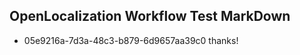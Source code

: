 ## OpenLocalization Workflow Test MarkDown
* 05e9216a-7d3a-48c3-b879-6d9657aa39c0 thanks!

<!--HONumber=Aug16_HO4-->


